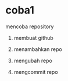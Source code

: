 # coba1
mencoba repository

1. membuat github

4. menambahkan repo
5. mengubah repo
6. mengcommit repo
